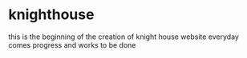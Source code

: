 # knighthouse
this is the beginning of the creation of knight house website everyday comes progress and works to be done
